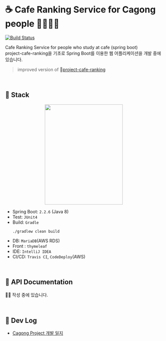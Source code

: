 # ☕ Cafe Ranking Service for Cagong people 👨‍💻👩‍💻

[![Build Status](https://travis-ci.org/hanbinleejoy/cagong-ranking-project.svg?branch=master)](https://travis-ci.org/hanbinleejoy/cagong-ranking-project)

Cafe Ranking Service for people who study at cafe (spring boot)  
project-cafe-ranking을 기초로 Spring Boot를 이용한 웹 어플리케이션을 개발 중에 있습니다.

> improved version of 🔗[project-cafe-ranking](https://github.com/hanbinleejoy/project-cafe-ranking)

<br>

## 🔖 Stack

<p align="center"><img src="https://user-images.githubusercontent.com/41675375/82345945-d15f1a80-9a30-11ea-92a6-a3b39b3e85f8.png" width="250" height="320"></p>

- Spring Boot: `2.2.6` (Java 8)
- Test: `JUnit4`
- Build: `Gradle`
  ```
  ./gradlew clean build
  ```
- DB: `MariaDB`(AWS RDS)
- Front : `thymeleaf`
- IDE: `IntelliJ IDEA`
- CI/CD: `Travis CI`, `CodeDeploy`(AWS)

<br>

## 🔖 API Documentation

✍🏻 작성 중에 있습니다.

<br>

## 🔖 Dev Log
- [Cagong Project 개발 일지](https://github.com/hanbinleejoy/daily-dev-log/tree/master/project/cagong-ranking-project)
